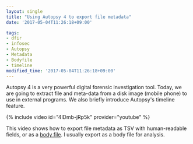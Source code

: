 ```yaml
---
layout: single
title: "Using Autopsy 4 to export file metadata"
date: '2017-05-04T11:26:18+09:00'

tags:
- dfir
- infosec
- Autopsy
- Metadata
- Bodyfile
- timeline
modified_time: '2017-05-04T11:26:18+09:00'
---
```


Autopsy 4 is a very powerful digital forensic investigation tool. Today, we are going to extract file and meta-data from a disk image (mobile phone) to use in external programs. We also briefly introduce Autopsy's timeline feature.

{% include video id="4lDmb-jRp5k" provider="youtube" %}

This video shows how to export file metadata as TSV with human-readable fields, or as a [body file](https://wiki.sleuthkit.org/index.php?title=Body_file). I usually export as a body file for analysis.

